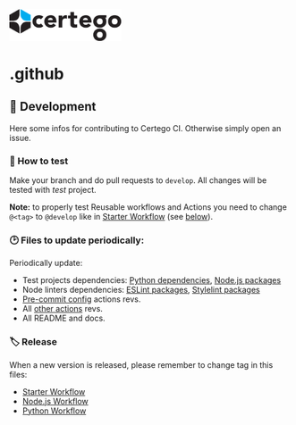 <img src="Certego.png" alt="Certego" width="200" />

# .github 

## 🔧 Development
Here some infos for contributing to Certego CI.
Otherwise simply open an issue.

### 📖 How to test
Make your branch and do pull requests to `develop`.
All changes will be tested with *test* project.


**Note:** to properly test Reusable workflows and Actions you need to change `@<tag>` to `@develop` like  in [Starter Workflow](starter.yml) (see [below](#-release)).

### 🕑 Files to update periodically:
Periodically update:
- Test projects dependencies: [Python dependencies](test/python_test/packages.txt), [Node.js packages](test/node_test/package.json)
- Node linters dependencies: [ESLint packages](configurations/node_linters/eslint/package.json), [Stylelint packages](configurations/node_linters/stylelint/package.json)
- [Pre-commit config](.pre-commit-config.yaml) actions revs.
- All [other actions](.github/actions/) revs.
- All README and docs.

### 🏷️ Release
When a new version is released, please remember to change tag in this files:
- [Starter Workflow](workflow-templates/starter.yml)
- [Node.js Workflow](.github/workflows/node.yml)
- [Python Workflow](.github/workflows/python.yml)